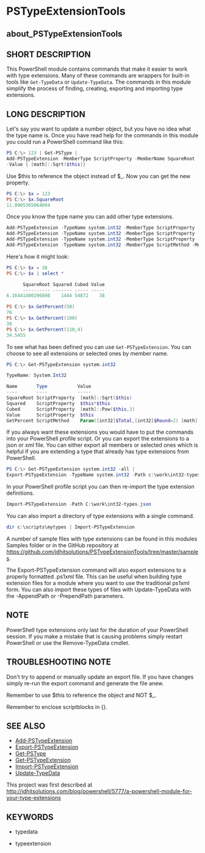 # PSTypeExtensionTools

## about_PSTypeExtensionTools

## SHORT DESCRIPTION

This PowerShell module contains commands that make it easier to work with type
extensions. Many of these commands are wrappers for built-in tools like
`Get-TypeData` or `Update-TypeData`. The commands in this module simplify the
process of finding, creating, exporting and importing type extensions.

## LONG DESCRIPTION

Let's say you want to update a number object, but you have no idea what the
type name is. Once you have read help for the commands in this module you
could run a PowerShell command like this:

```powershell
PS C:\> 123 | Get-PSType | 
Add-PSTypeExtension -MemberType ScriptProperty -MemberName SquareRoot `
-Value { [math]::Sqrt($this)}
```

Use $this to reference the object instead of $_.  Now you can get the new property.

```powershell
PS C:\> $x = 123
PS C:\> $x.SquareRoot
11.0905365064094
```

Once you know the type name you can add other type extensions.

```powershell
Add-PSTypeExtension -TypeName system.int32 -MemberType ScriptProperty -MemberName Squared -value { $this*$this}
Add-PSTypeExtension -TypeName system.int32 -MemberType ScriptProperty -MemberName Cubed -value { [math]::Pow($this,3)}
Add-PSTypeExtension -TypeName system.int32 -MemberType ScriptProperty -MemberName Value -value { $this}
Add-PSTypeExtension -TypeName system.int32 -MemberType ScriptMethod -MemberName GetPercent -value {Param([int32]$Total,[int32]$Round=2) [math]::Round(($this/$total)*100,$round)}
```

Here's how it might look:

```powershell
PS C:\> $x = 38
PS C:\> $x | select *

      SquareRoot Squared Cubed Value
      ---------- ------- ----- -----
6.16441400296898    1444 54872    38

PS C:\> $x.GetPercent(50)
76
PS C:\> $x.GetPercent(100)
38
PS C:\> $x.GetPercent(110,4)
34.5455
```

To see what has been defined you can use `Get-PSTypeExtension`. You can choose to see all extensions or selected ones by member name.

```powershell
PS C:\> Get-PSTypeExtension system.int32

TypeName: System.Int32

Name       Type           Value
----       ----           -----
SquareRoot ScriptProperty  [math]::Sqrt($this)
Squared    ScriptProperty  $this*$this
Cubed      ScriptProperty  [math]::Pow($this,3)
Value      ScriptProperty  $this
GetPercent ScriptMethod    Param([int32]$Total,[int32]$Round=2) [math]::Round(($this/$total)*100,$round)
``` 

If you always want these extensions you would have to put the commands into your PowerShell profile script. Or you can export the extensions to a json or xml file. You can either export all members or selected ones which is helpful if you are extending a type that already has type extensions from PowerShell.

```powershell
PS C:\> Get-PSTypeExtension system.int32 -all | 
Export-PSTypeExtension -TypeName system.int32 -Path c:\work\int32-types.json
```

In your PowerShell profile script you can then re-import the type extension definitions.

```powershell
Import-PSTypeExtension -Path C:\work\int32-types.json
```

You can also import a directory of type extensions with a single command.

```powershell
dir c:\scripts\mytypes | Import-PSTypeExtension
```

A number of sample files with type extensions can be found in this modules Samples folder or in the GitHub repository at https://github.com/jdhitsolutions/PSTypeExtensionTools/tree/master/samples.

The Export-PSTypeExtension command will also export extensions to a properly formatted .ps1xml file. This can be useful when building type extension files for a module where you want to use the traditional ps1xml form. You can also import these types of files with Update-TypeData with the -AppendPath or -PrependPath parameters.

## NOTE

PowerShell type extensions only last for the duration of your PowerShell session. If you make a mistake that is causing problems simply restart PowerShell or use the Remove-TypeData cmdlet.

## TROUBLESHOOTING NOTE

Don't try to append or manually update an export file. If you have changes simply re-run the export command and generate the file anew.

Remember to use $this to reference the object and NOT $_.

Remember to enclose scriptblocks in {}.

## SEE ALSO

+ [Add-PSTypeExtension](./Add-PSTypeExtension.md)
+ [Export-PSTypeExtension](./Export-PSTypeExtension.md)
+ [Get-PSType](./Get-PSType.md)
+ [Get-PSTypeExtension](./Get-PSTypeExtension.md)
+ [Import-PSTypeExtension](./Import-PSTypeExtension.md)
+ [Update-TypeData](./Update-TypeData.md)

This project was first described at http://jdhitsolutions.com/blog/powershell/5777/a-powershell-module-for-your-type-extensions

## KEYWORDS

- typedata

- typeextension
